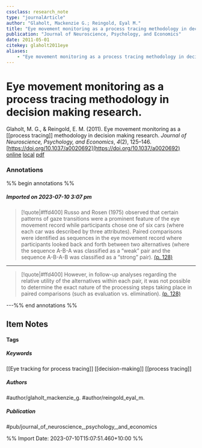 ```yaml
---
cssclass: research_note
type: "journalArticle"
author: "Glaholt, Mackenzie G.; Reingold, Eyal M."
title: "Eye movement monitoring as a process tracing methodology in decision making research."
publication: "Journal of Neuroscience, Psychology, and Economics"
date: 2011-05-01
citekey: glaholt2011eye
aliases: 
    - "Eye movement monitoring as a process tracing methodology in decision making research."
---
```


# Eye movement monitoring as a process tracing methodology in decision making research.

Glaholt, M. G., & Reingold, E. M. (2011). Eye movement monitoring as a [[process tracing]] methodology in decision making research. _Journal of Neuroscience, Psychology, and Economics_, _4_(2), 125–146. [https://doi.org/10.1037/a0020692](https://doi.org/10.1037/a0020692)
[online](http://zotero.org/users/local/kZl3QdXV/items/J69IHDJQ) [local](zotero://select/library/items/J69IHDJQ) [pdf](file:///home/gjc216/Zotero/storage/JEABJDVM/Glaholt%20and%20Reingold%20-%202011%20-%20Eye%20movement%20monitoring%20as%20a%20process%20tracing%20metho.pdf)
 

 
### Annotations

%% begin annotations %%
##### Imported on 2023-07-10 3:07 pm
>[!quote|#ffd400]
>Russo and Rosen (1975) observed that certain patterns of gaze transitions were a prominent feature of the eye movement record while participants chose one of six cars (where each car was described by three attributes). Paired comparisons were identified as sequences in the eye movement record where participants looked back and forth between two alternatives (where the sequence A-B-A was classified as a “weak” pair and the sequence A-B-A-B was classified as a “strong” pair). [(p. 128)](zotero://open-pdf/library/items/JEABJDVM?page=128&annotation=3NGZIG2H)

---
>[!quote|#ffd400]
>However, in follow-up analyses regarding the relative utility of the alternatives within each pair, it was not possible to determine the exact nature of the processing steps taking place in paired comparisons (such as evaluation vs. elimination). [(p. 128)](zotero://open-pdf/library/items/JEABJDVM?page=128&annotation=6VEXK795)

---%% end annotations %%

## Item Notes

#### Tags

##### Keywords

[[Eye tracking for process tracing]] [[decision-making]] [[process tracing]]

##### Authors

#author/glaholt_mackenzie_g. #author/reingold_eyal_m.

##### Publication

#pub/journal_of_neuroscience,_psychology,_and_economics


%% Import Date: 2023-07-10T15:07:51.460+10:00 %%
